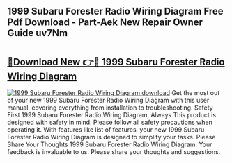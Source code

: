 ## 1999 Subaru Forester Radio Wiring Diagram Free Pdf Download - Part-Aek New Repair Owner Guide uv7Nm

# <h2><a href="http://dfiork.blite.top/?on=1999+Subaru+Forester+Radio+Wiring+Diagram">🔗Download New 👉🔴 1999 Subaru Forester Radio Wiring Diagram</a></h2>

[![1999 Subaru Forester Radio Wiring Diagram download](https://i.imgur.com/lujVjoI.png)](http://dfiork.blite.top/?on=1999+Subaru+Forester+Radio+Wiring+Diagram)
Get the most out of your new 1999 Subaru Forester Radio Wiring Diagram with this user manual, covering everything from installation to troubleshooting. Safety First 1999 Subaru Forester Radio Wiring Diagram, Always This product is designed with safety in mind. Please follow all safety precautions when operating it. With features like list of features, your new 1999 Subaru Forester Radio Wiring Diagram is designed to simplify your tasks. Please Share Your Thoughts 1999 Subaru Forester Radio Wiring Diagram. Your feedback is invaluable to us. Please share your thoughts and suggestions.
